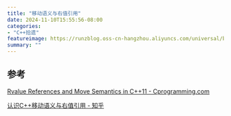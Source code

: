 ```yaml
---
title: "移动语义与右值引用"
date: 2024-11-10T15:55:56-08:00
categories: 
- "C++拾遗"
featureimage: https://runzblog.oss-cn-hangzhou.aliyuncs.com/universal/background1.jpg
summary: ""
---
```



## 参考

[Rvalue References and Move Semantics in C++11 - Cprogramming.com](https://www.cprogramming.com/c++11/rvalue-references-and-move-semantics-in-c++11.html#google_vignette)

[认识C++移动语义与右值引用 - 知乎](https://zhuanlan.zhihu.com/p/347977300)